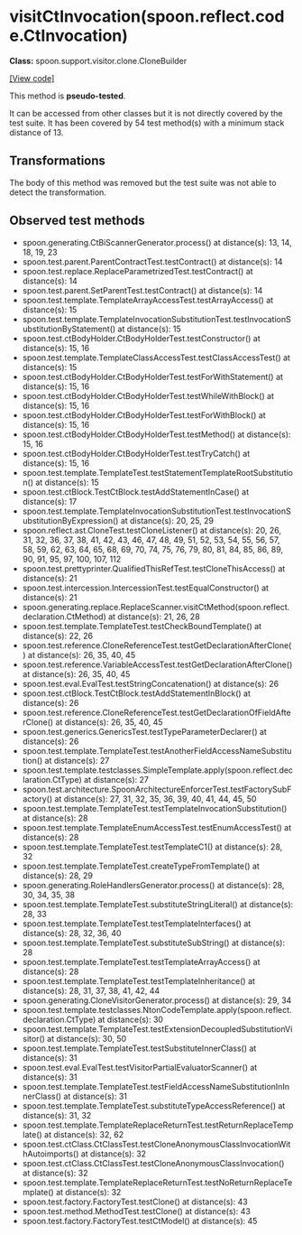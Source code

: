 # visitCtInvocation(spoon.reflect.code.CtInvocation)

**Class:** spoon.support.visitor.clone.CloneBuilder

[[View code]](https://github.com/INRIA/spoon/blob/fd878bc71b73fc1da82356eaa6578f760c70f0de/src/main/java//spoon/support/visitor/clone/CloneBuilder.java#L166)

This method is **pseudo-tested**.


It can be accessed from other classes but it is not directly covered by the test suite. 
It has been covered by 54 test method(s) with a minimum stack distance of 13.

## Transformations

The body of this method was removed but the test suite was not able to detect the transformation.



## Observed test methods

* spoon.generating.CtBiScannerGenerator.process() at distance(s): 13, 14, 18, 19, 23
* spoon.test.parent.ParentContractTest.testContract() at distance(s): 14
* spoon.test.replace.ReplaceParametrizedTest.testContract() at distance(s): 14
* spoon.test.parent.SetParentTest.testContract() at distance(s): 14
* spoon.test.template.TemplateArrayAccessTest.testArrayAccess() at distance(s): 15
* spoon.test.template.TemplateInvocationSubstitutionTest.testInvocationSubstitutionByStatement() at distance(s): 15
* spoon.test.ctBodyHolder.CtBodyHolderTest.testConstructor() at distance(s): 15, 16
* spoon.test.template.TemplateClassAccessTest.testClassAccessTest() at distance(s): 15
* spoon.test.ctBodyHolder.CtBodyHolderTest.testForWithStatement() at distance(s): 15, 16
* spoon.test.ctBodyHolder.CtBodyHolderTest.testWhileWithBlock() at distance(s): 15, 16
* spoon.test.ctBodyHolder.CtBodyHolderTest.testForWithBlock() at distance(s): 15, 16
* spoon.test.ctBodyHolder.CtBodyHolderTest.testMethod() at distance(s): 15, 16
* spoon.test.ctBodyHolder.CtBodyHolderTest.testTryCatch() at distance(s): 15, 16
* spoon.test.template.TemplateTest.testStatementTemplateRootSubstitution() at distance(s): 15
* spoon.test.ctBlock.TestCtBlock.testAddStatementInCase() at distance(s): 17
* spoon.test.template.TemplateInvocationSubstitutionTest.testInvocationSubstitutionByExpression() at distance(s): 20, 25, 29
* spoon.reflect.ast.CloneTest.testCloneListener() at distance(s): 20, 26, 31, 32, 36, 37, 38, 41, 42, 43, 46, 47, 48, 49, 51, 52, 53, 54, 55, 56, 57, 58, 59, 62, 63, 64, 65, 68, 69, 70, 74, 75, 76, 79, 80, 81, 84, 85, 86, 89, 90, 91, 95, 97, 100, 107, 112
* spoon.test.prettyprinter.QualifiedThisRefTest.testCloneThisAccess() at distance(s): 21
* spoon.test.intercession.IntercessionTest.testEqualConstructor() at distance(s): 21
* spoon.generating.replace.ReplaceScanner.visitCtMethod(spoon.reflect.declaration.CtMethod) at distance(s): 21, 26, 28
* spoon.test.template.TemplateTest.testCheckBoundTemplate() at distance(s): 22, 26
* spoon.test.reference.CloneReferenceTest.testGetDeclarationAfterClone() at distance(s): 26, 35, 40, 45
* spoon.test.reference.VariableAccessTest.testGetDeclarationAfterClone() at distance(s): 26, 35, 40, 45
* spoon.test.eval.EvalTest.testStringConcatenation() at distance(s): 26
* spoon.test.ctBlock.TestCtBlock.testAddStatementInBlock() at distance(s): 26
* spoon.test.reference.CloneReferenceTest.testGetDeclarationOfFieldAfterClone() at distance(s): 26, 35, 40, 45
* spoon.test.generics.GenericsTest.testTypeParameterDeclarer() at distance(s): 26
* spoon.test.template.TemplateTest.testAnotherFieldAccessNameSubstitution() at distance(s): 27
* spoon.test.template.testclasses.SimpleTemplate.apply(spoon.reflect.declaration.CtType) at distance(s): 27
* spoon.test.architecture.SpoonArchitectureEnforcerTest.testFactorySubFactory() at distance(s): 27, 31, 32, 35, 36, 39, 40, 41, 44, 45, 50
* spoon.test.template.TemplateTest.testTemplateInvocationSubstitution() at distance(s): 28
* spoon.test.template.TemplateEnumAccessTest.testEnumAccessTest() at distance(s): 28
* spoon.test.template.TemplateTest.testTemplateC1() at distance(s): 28, 32
* spoon.test.template.TemplateTest.createTypeFromTemplate() at distance(s): 28, 29
* spoon.generating.RoleHandlersGenerator.process() at distance(s): 28, 30, 34, 35, 38
* spoon.test.template.TemplateTest.substituteStringLiteral() at distance(s): 28, 33
* spoon.test.template.TemplateTest.testTemplateInterfaces() at distance(s): 28, 32, 36, 40
* spoon.test.template.TemplateTest.substituteSubString() at distance(s): 28
* spoon.test.template.TemplateTest.testTemplateArrayAccess() at distance(s): 28
* spoon.test.template.TemplateTest.testTemplateInheritance() at distance(s): 28, 31, 37, 38, 41, 42, 44
* spoon.generating.CloneVisitorGenerator.process() at distance(s): 29, 34
* spoon.test.template.testclasses.NtonCodeTemplate.apply(spoon.reflect.declaration.CtType) at distance(s): 30
* spoon.test.template.TemplateTest.testExtensionDecoupledSubstitutionVisitor() at distance(s): 30, 50
* spoon.test.template.TemplateTest.testSubstituteInnerClass() at distance(s): 31
* spoon.test.eval.EvalTest.testVisitorPartialEvaluatorScanner() at distance(s): 31
* spoon.test.template.TemplateTest.testFieldAccessNameSubstitutionInInnerClass() at distance(s): 31
* spoon.test.template.TemplateTest.substituteTypeAccessReference() at distance(s): 31, 32
* spoon.test.template.TemplateReplaceReturnTest.testReturnReplaceTemplate() at distance(s): 32, 62
* spoon.test.ctClass.CtClassTest.testCloneAnonymousClassInvocationWithAutoimports() at distance(s): 32
* spoon.test.ctClass.CtClassTest.testCloneAnonymousClassInvocation() at distance(s): 32
* spoon.test.template.TemplateReplaceReturnTest.testNoReturnReplaceTemplate() at distance(s): 32
* spoon.test.factory.FactoryTest.testClone() at distance(s): 43
* spoon.test.method.MethodTest.testClone() at distance(s): 43
* spoon.test.factory.FactoryTest.testCtModel() at distance(s): 45

